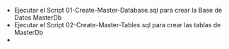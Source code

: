 - Ejecutar el Script 01-Create-Master-Database.sql para crear la Base de Datos MasterDb
- Ejecutar el Script 02-Create-Master-Tables.sql para crear las tablas de MasterDb
- 